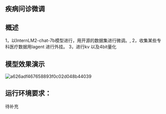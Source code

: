 
## 疾病问诊微调
## 概述
1，以InternLM2-chat-7b模型进行，用开源的数据集进行微调。,
2，收集某些专科医疗数据用lagent 进行外挂。
3，进行kv 以及4bit量化
## 模型效果演示
   ![a626adf467658893f0c02d048b44039](https://github.com/ZPfree/Disease_consultation/assets/16116418/b8a81843-7c9e-476e-b27b-5d50270020c0)

## 运行环境要求：
  待补充

